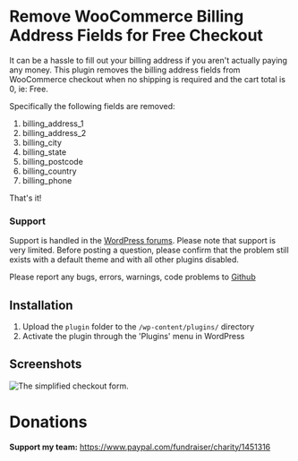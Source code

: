# Remove WooCommerce Billing Address Fields for Free Checkout #

It can be a hassle to fill out your billing address if you aren't actually paying any money. This plugin removes the billing address fields from WooCommerce checkout when no shipping is required and the cart total is 0, ie: Free. 

Specifically the following fields are removed:

1. billing_address_1
1. billing_address_2
1. billing_city
1. billing_state
1. billing_postcode
1. billing_country
1. billing_phone

That's it!

### Support ###

Support is handled in the [WordPress forums](http://wordpress.org/support/plugin/remove-woocommerce-billing-address-fields-for-free-checkout). Please note that support is very limited. Before posting a question, please confirm that the problem still exists with a default theme and with all other plugins disabled.

Please report any bugs, errors, warnings, code problems to [Github](https://github.com/helgatheviking/wc-remove-billing-address-fields/issues)

## Installation ##

1. Upload the `plugin` folder to the `/wp-content/plugins/` directory
1. Activate the plugin through the 'Plugins' menu in WordPress

## Screenshots ##

![The simplified checkout form.](https://user-images.githubusercontent.com/507025/79612019-15b96c80-80b9-11ea-8a4a-54ddf6ec8b22.png)

# Donations #
**Support my team:** https://www.paypal.com/fundraiser/charity/1451316  